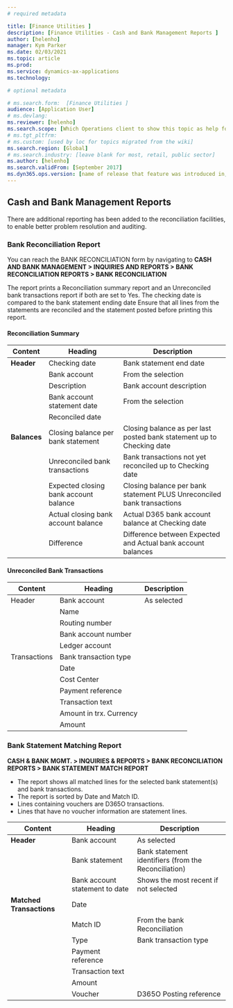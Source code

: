 ```yaml
---
# required metadata

title: [Finance Utilities ]
description: [Finance Utilities - Cash and Bank Management Reports ]
author: [helenho]
manager: Kym Parker
ms.date: 02/03/2021
ms.topic: article
ms.prod: 
ms.service: dynamics-ax-applications
ms.technology: 

# optional metadata

# ms.search.form:  [Finance Utilities ]
audience: [Application User]
# ms.devlang: 
ms.reviewer: [helenho]
ms.search.scope: [Which Operations client to show this topic as help for, to be set by content strategist, see list here: https://microsoft.sharepoint.com/teams/DynDoc/_layouts/15/WopiFrame.aspx?sourcedoc={23419e1c-eb64-42e9-aa9b-79875b428718}&action=edit&wd=target%28Core%20Dynamics%20AX%20CP%20requirements%2Eone%7C4CC185C0%2DEFAA%2D42CD%2D94B9%2D8F2A45E7F61A%2FVersions%20list%20for%20docs%20topics%7CC14BE630%2D5151%2D49D6%2D8305%2D554B5084593C%2F%29]
# ms.tgt_pltfrm: 
# ms.custom: [used by loc for topics migrated from the wiki]
ms.search.region: [Global]
# ms.search.industry: [leave blank for most, retail, public sector]
ms.author: [helenho]
ms.search.validFrom: [September 2017]
ms.dyn365.ops.version: [name of release that feature was introduced in, see list here: https://microsoft.sharepoint.com/teams/DynDoc/_layouts/15/WopiFrame.aspx?sourcedoc={23419e1c-eb64-42e9-aa9b-79875b428718}&action=edit&wd=target%28Core%20Dynamics%20AX%20CP%20requirements%2Eone%7C4CC185C0%2DEFAA%2D42CD%2D94B9%2D8F2A45E7F61A%2FVersions%20list%20for%20docs%20topics%7CC14BE630%2D5151%2D49D6%2D8305%2D554B5084593C%2F%29]
---
```


## Cash and Bank Management Reports
There are additional reporting has been added to the reconciliation facilities, to enable better problem resolution and auditing.

### Bank Reconciliation Report
You can reach the BANK RECONCILIATION form by navigating to
**CASH AND BANK MANAGEMENT > INQUIRIES AND REPORTS > BANK RECONCILIATION REPORTS > BANK RECONCILIATION**

The report prints a Reconciliation summary report and an Unreconciled bank transactions report if both are set to Yes. The checking date is compared to the bank statement ending date
Ensure that all lines from the statements are reconciled and the statement posted before printing this report.

#### Reconciliation Summary 
|   Content    |   Heading   |   Description   |
|-|-|-|
| **Header** |  Checking date |  Bank statement end date |  |
||  Bank account  |  From the selection  |  |
||  Description |  Bank account description |  |
||  Bank account statement date |  From the selection |  |
||  Reconciled date |  |  |
| **Balances** |  Closing balance per bank statement |  Closing balance as per last posted bank statement up to Checking date |  |
||  Unreconciled bank transactions  |  Bank transactions not yet reconciled up to Checking date  |  |
||  Expected closing bank account balance |  Closing balance per bank statement PLUS Unreconciled bank transactions |  |
||  Actual closing bank account balance |  Actual D365 bank account balance at Checking date |  |
||  Difference |  Difference between Expected and Actual bank account balances |  |

####	Unreconciled Bank Transactions 

|   Content    |   Heading   |   Description   |
|-|-|-|
|   Header  |  Bank account  |  As selected  |
|  |  Name |  |
|  |  Routing number |  |
|  |  Bank account number |  |
|  |  Ledger account |  |
|   Transactions  |  Bank transaction type  |  |
|  |  Date |  |
|  |  Cost Center |  |
|  |  Payment reference |  |
|  | Transaction text |  |
|  | Amount in trx. Currency |  |
|  | Amount |  |

###	Bank Statement Matching Report

**CASH & BANK MGMT. > INQUIRIES & REPORTS > BANK RECONCILIATION REPORTS > BANK STATEMENT MATCH REPORT**

-	The report shows all matched lines for the selected bank statement(s) and bank transactions.
-	The report is sorted by Date and Match ID.
-	Lines containing vouchers are D365O transactions.
-	Lines that have no voucher information are statement lines.

|   Content    |   Heading   |   Description   |
|-|-|-|
|   **Header**  |  Bank account  |  As selected  |
|  |  Bank statement |  Bank statement identifiers (from the Reconciliation) |
|  |  Bank account statement to date |  Shows the most recent if not selected |
|   **Matched Transactions**  |  Date  |    |
|  |  Match ID |  From the bank Reconciliation |
|  |  Type |  Bank transaction type |
|  |  Payment reference |  |
|  |  Transaction text |  |
|  |  Amount |  |
|  |  Voucher |  D365O Posting reference |
